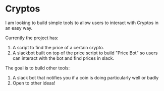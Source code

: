 # Cryptos

I am looking to build simple tools to allow users to interact with Cryptos in an easy way.

Currently the project has:
1. A script to find the price of a certain crypto.
2. A slackbot built on top of the price script to build "Price Bot" so users can interact with the bot and find prices in slack. 

The goal is to build other tools:
1. A slack bot that notifies you if a coin is doing particularly well or badly
2. Open to other ideas!
